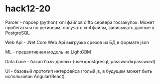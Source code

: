 # hack12-20

Parcer - парсер (python) xml файлов с ftp сервера госзакупок. Может пробегаться по регионам, получать xml файлы, записывать данные в PostgreSQL

Web Api - .Net Core Web Api выгрузка срезов из БД в формате json

ML - предективная модель на LightGBM

Data base - бэкап базы данных (user=postgresql, password=password)

UI - базовый прототип интерфейса (голый js, в будущем может быть использован Angular/React)
